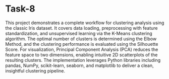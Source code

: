 # Task-8
This project demonstrates a complete workflow for clustering analysis using the classic Iris dataset. It covers data loading, preprocessing with feature standardization, and unsupervised learning via the K-Means clustering algorithm. The optimal number of clusters is determined using the Elbow Method, and the clustering performance is evaluated using the Silhouette Score. For visualization, Principal Component Analysis (PCA) reduces the feature space to two dimensions, enabling intuitive 2D scatterplots of the resulting clusters. The implementation leverages Python libraries including pandas, NumPy, scikit-learn, seaborn, and matplotlib to deliver a clean, insightful clustering pipeline.
